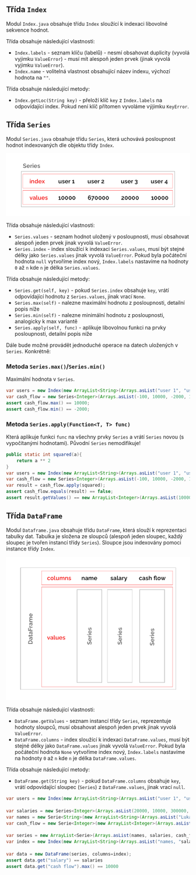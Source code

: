 ## Třída `Index`
Modul `Index.java` obsahuje třídu `Index` sloužící k indexaci libovolné sekvence hodnot.

Třída obsahuje následující vlastnosti:
* `Index.labels` - seznam klíču (labelů) - nesmí obsahovat duplicity (vyvolá vyjimku `ValueError`) - musí mít alespoň jeden prvek (jinak vyvolá vyjimku `ValueError`).
* `Index.name` - volitelná vlastnost obsahující název indexu, výchozí hodnota na `""`.

Třída obsahuje následující metody:
* `Index.getLoc(String key)` - přeloží klíč `key` z `Index.labels` na odpovídající index. Pokud není klíč přítomen vyvoláme výjimku `KeyError`.

## Třída `Series`
Modul `Series.java` obsahuje třídu `Series`, která uchovává posloupnost hodnot indexovaných dle objektu třídy `Index`.

![Series](series.png)

Třída obsahuje následující vlastnosti:
* `Series.values` - seznam hodnot uložený v posloupnosti, musí obsahovat alespoň jeden prvek jinak vyvolá `ValueError`.
* `Series.index` - index sloužící k indexaci `Series.values`, musí být stejné délky jako `Series.values` jinak vyvolá `ValueError`. Pokud byla počáteční hodnota `null` vytvoříme index nový, `Index.labels` nastavíme na hodnoty `0` až `n` kde `n` je délka `Series.values`.

Třída obsahuje následující metody:
* `Series.get(self, key)` - pokud `Series.index` obsahuje `key`, vrátí odpovídající hodnotu z `Series.values`, jinak vrací `None`.
* `Series.max(self)` - nalezne maximální hodnotu z posloupnosti, detailní popis níže
* `Series.min(self)` - nalezne minimální hodnotu z posloupnosti, analogicky k max variantě
* `Series.apply(self, func)` - aplikuje libovolnou funkci na prvky posloupnosti, detailní popis níže

Dále bude možné provádět jednoduché operace na datech uložených v `Series`. Konkrétně:

### Metoda `Series.max()`/`Series.min()`
Maximální hodnota v `Series`.

```java
var users = new Index(new ArrayList<String>(Arrays.asList("user 1", "user 2", "user 3", "user 4")), name="names");
var cash_flow = new Series<Integer>(Arrays.asList(-100, 10000, -2000, 1100), index=users);
assert cash_flow.max() == 10000;
assert cash_flow.min() == -2000;
```

### Metoda `Series.apply(Function<T, T> func)` 
Která aplikuje funkci `func` na všechny prvky `Series` a vrátí `Series` novou (s vypočítanými hodnotami). Původní `Series` nemodifikuje!

```java
public static int squared(a){
    return a ** 2
}
var users = new Index(new ArrayList<String>(Arrays.asList("user 1", "user 2", "user 3", "user 4")), name="names");
var cash_flow = new Series<Integer>(Arrays.asList(-100, 10000, -2000, 1100), index=users);
var result = cash_flow.apply(squared);
assert cash_flow.equals(result) == false;
assert result.getValues() == new ArrayList<Integer>(Arrays.asList(10000, 100000000, 4000000, 1210000));
```

## Třída `DataFrame`
Modul `Dataframe.java` obsahuje třídu `DataFrame`, která slouží k reprezentaci tabulky dat. Tabulka je složena ze sloupců (alespoň jeden sloupec, každý sloupec je tvořen instancí třídy `Series`). Sloupce jsou indexovány pomoci instance třídy `Index`.

![DataFrame](dataframe.png)

Třída obsahuje následující vlastnosti:
* `DataFrame.getValues` - seznam instancí třídy `Series`, reprezentuje hodnoty sloupců, musí obsahovat alespoň jeden prvek jinak vyvolá `ValueError`.
* `DataFrame.columns` - index sloužící k indexaci `DataFrame.values`, musí být stejné délky jako `DataFrame.values` jinak vyvolá `ValueError`. Pokud byla počáteční hodnota `None` vytvoříme index nový, `Index.labels` nastavíme na hodnoty `0` až `n` kde `n` je délka `DataFrame.values`.

Třída obsahuje následující metody:
* `DataFrame.get(String key)` - pokud `DataFrame.columns` obsahuje `key`, vrátí odpovídající sloupec (`Series`) z `DataFrame.values`, jinak vrací `null`.

```java
var users = new Index(new ArrayList<String>(Arrays.asList("user 1", "user 2", "user 3", "user 4")), name="names");

var salaries = new Series<Integer>(Arrays.asList(20000, 10000, 300000, 20000, 50000), index=users);
var names = new Serie<String>(new ArrayList<String>(Arrays.asList("Lukas Novak", "Petr Pavel", "Pavel Petr", "Ludek Skocil")), index=users);
var cash_flow = new Serie<Integer>(new ArrayList<Integer>(Arrays.asList(-100, 10000, -2000, 1100)), index=users);

var series = new ArrayList<Serie>(Arrays.asList(names, salaries, cash_flow));
var index = new Index(new ArrayList<String>(Arrays.asList("names, "salary", "cash flow"));

var data = new DataFrame(series, columns=index);
assert data.get("salary") == salaries
assert data.get("cash flow").max() == 10000
```
